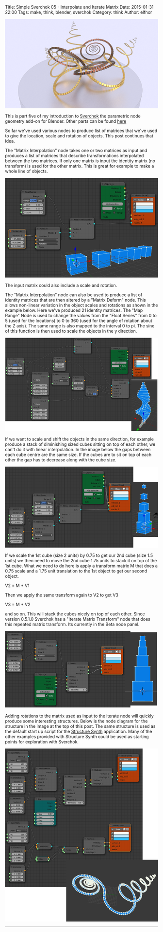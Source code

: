 Title: Simple Sverchok 05 - Interpolate and Iterate Matrix
Date: 2015-01-31 22:00
Tags: make, think, blender, sverchok
Category: think
Author: elfnor

![matrix iterate sample image](/images/matrix_iterate_13.png)

This is part five of my introduction to [Sverchok](http://nikitron.cc.ua/sverchok_en.html) the parametric node geometry add-on for Blender. Other parts can be found [here](http://elfnor.com/tag/sverchok.html)

So far we've used various nodes to produce list of matrices that we've used to give the location, scale and rotation of objects. This post continues that idea.

The "Matrix Interpolation" node takes one or two matrices as input and produces a list of matrices that describe transformations interpolated between the two matrices. If only one matrix is input the identity matrix (no transform) is used for the other matrix. This is great for example to make a whole line of objects.

![matrix interpolate nodes sverchok](/images/matrix_interpolate_nodes.png)

The input matrix could also include a scale and rotation.

The "Matrix Interpolation" node can also be used to produce a list of identity matrices that are then altered by a "Matrix Deform" node. This allows non-linear variation in the object scales and rotations as shown in the example below. Here we've produced 21 identity matrices. The "Map Range" Node is used to change the values from the "Float Series" from 0 to 5 (used for the locations) to 0 to 360 (used for the angle of rotation about the Z axis). The same range is also mapped to the interval 0 to pi. The sine of this function is then used to scale the objects in the y direction.

![matrix interpolate node identity sverchok](/images/matrix_interpolation_map_03.blend.png)

If we want to scale and shift the objects in the same direction, for example produce a stack of diminishing sized cubes sitting on top of each other, we can't do it with linear interpolation. In the image below the gaps between each cube centre are the same size. If the cubes are to sit on top of each other the gap has to decrease along with the cube size. 

![matrix interpolate pyramid sverchok](/images/pyramid_interpolate_01.blend.png)

If we scale the 1st cube (size 2 units) by 0.75 to get our 2nd cube (size 1.5 units) we then need to move the 2nd cube 1.75 units to stack it on top of the 1st cube. What we need to do here is apply a transform matrix M that does a 0.75 scale and a 1.75 unit translation to the 1st object to get our second object.

V2 = M * V1

Then we apply the same transform again to V2 to get V3

V3 = M * V2

and so on. This will stack the cubes nicely on top of each other. Since version 0.5.1.0 Sverchok has a "Iterate Matrix Transform" node that does this repeated matrix transform. Its currently in the Beta node panel.

![matrix iterate pyramid sverchok](/images/pyramid_interpolate_iterate_04.blend.png)

Adding rotations to the matrix used as input to the iterate node will quickly produce some interesting structures. Below is the node diagram for the structure in the image at the top of this post. The same structure is used as the default start up script for the [Structure Synth](http://structuresynth.sourceforge.net/) application. Many of the other examples provided with Structure Synth could be used as starting points for exploration with Sverchok.

![structure synth default sverchok](/images/matrix_iterate_01_demo.blend.png)


----------------------






